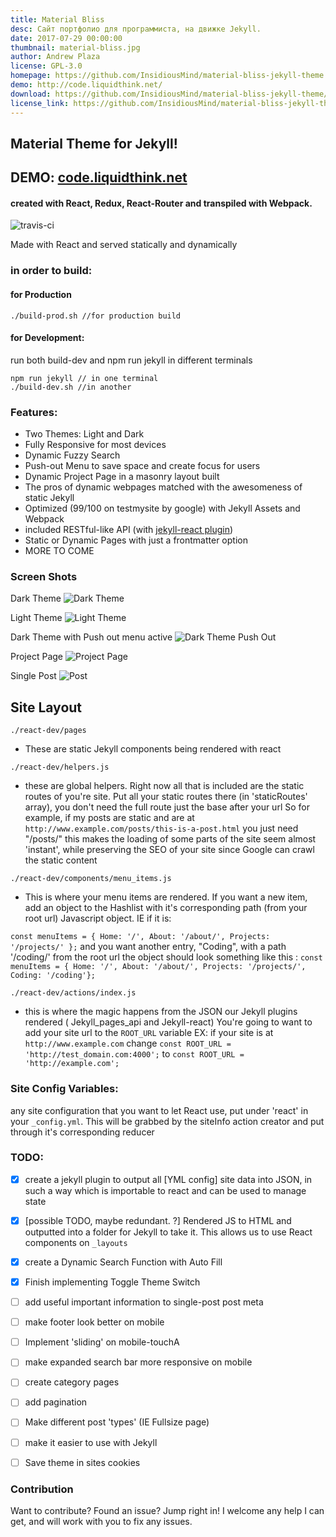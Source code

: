 ```yaml
---
title: Material Bliss
desc: Сайт портфолио для программиста, на движке Jekyll.
date: 2017-07-29 00:00:00
thumbnail: material-bliss.jpg
author: Andrew Plaza
license: GPL-3.0
homepage: https://github.com/InsidiousMind/material-bliss-jekyll-theme
demo: http://code.liquidthink.net/
download: https://github.com/InsidiousMind/material-bliss-jekyll-theme/archive/master.zip
license_link: https://github.com/InsidiousMind/material-bliss-jekyll-theme/blob/master/LICENSE
---
```

## Material Theme for Jekyll!
## DEMO: [code.liquidthink.net](http://www.code.liquidthink.net)
#### created with React, Redux, React-Router and transpiled with Webpack.
![travis-ci](https://api.travis-ci.org/InsidiousMind/material-bliss-jekyll-theme.svg?branch=master)

Made with React and served statically and dynamically

### **in order to build:**
#### for Production
```
./build-prod.sh //for production build
```

#### for Development:
run both build-dev and npm run jekyll in different terminals
```
npm run jekyll // in one terminal
./build-dev.sh //in another
```
### Features:
- Two Themes: Light and Dark
- Fully Responsive for most devices
- Dynamic Fuzzy Search
- Push-out Menu to save space and create focus for users
- Dynamic Project Page in a masonry layout built
- The pros of dynamic webpages matched with the awesomeness of static Jekyll
- Optimized (99/100 on testmysite by google) with Jekyll Assets and Webpack
- included RESTful-like API (with [jekyll-react plugin](https://github.com/InsidiousMind/Jekyll-React))
- Static or Dynamic Pages with just a frontmatter option
- MORE TO COME

### Screen Shots

Dark Theme
![Dark Theme](http://i.imgur.com/GfFoLXS.png)

Light Theme
![Light Theme](http://i.imgur.com/cdIgtax.png)

Dark Theme with Push out menu active
![Dark Theme Push Out](http://i.imgur.com/xsjkszO.png)

Project Page
![Project Page](http://i.imgur.com/VnLqCpi.png)

Single Post
![Post](http://i.imgur.com/AcZ8nNi.png)


## Site Layout

`./react-dev/pages`
- These are static Jekyll components being rendered with react

`./react-dev/helpers.js`
- these are global helpers. Right now all that is included are the static routes of you're site. Put all your static routes there (in 'staticRoutes' array), you don't need the full route just the base after your url So for example, if my posts are static and are at
 `http://www.example.com/posts/this-is-a-post.html`
 you just need "/posts/"
 this makes the loading of some parts of the site seem almost 'instant', while preserving the SEO of your site since Google can crawl the static content

`./react-dev/components/menu_items.js`

- This is where your menu items are rendered. If you want a new item, add an object to the Hashlist with it's corresponding path (from your root url) Javascript object. IE if it is:

`const menuItems = { Home: '/', About: '/about/', Projects: '/projects/' };`
and you want another entry, "Coding", with a path '/coding/' from the root url the object should look something like this :
`const menuItems = { Home: '/', About: '/about/', Projects: '/projects/', Coding: '/coding'};`


`./react-dev/actions/index.js`
- this is where the magic happens from the JSON our Jekyll plugins rendered ( Jekyll_pages_api and Jekyll-react)
You're going to want to add your site url to the `ROOT_URL` variable
EX:
if your site is at `http://www.example.com` change
`const ROOT_URL = 'http://test_domain.com:4000';`
to
`const ROOT_URL = 'http://example.com';`


### Site Config Variables:
any site configuration that you want to let React use, put under 'react' in your `_config.yml`. This will be grabbed by the siteInfo action creator and put through it's corresponding reducer

### TODO:
 - [x] create a jekyll plugin to output all [YML config] site data into JSON, in such a way which is importable to react and can be used to manage state
 - [x] [possible TODO, maybe redundant. ?] Rendered JS to HTML and outputted into a folder for Jekyll to take it. This allows us to use React components on `_layouts`
 - [x] create a Dynamic Search Function with Auto Fill
 - [x] Finish implementing Toggle Theme Switch
 - [ ] add useful important information to single-post post meta
 - [ ] make footer look better on mobile
 - [ ] Implement 'sliding' on mobile-touchA
 - [ ] make expanded search bar more responsive on mobile
 - [ ] create category pages
 - [ ] add pagination
 - [ ] Make different post 'types' (IE Fullsize page)
 - [ ] make it easier to use with Jekyll
 - [ ] Save theme in sites cookies


### Contribution
Want to contribute? Found an issue? Jump right in! I welcome any help I can get, and will work with you to fix any issues.
